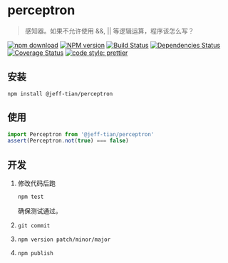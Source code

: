 # perceptron

> 感知器。如果不允许使用 &&, || 等逻辑运算，程序该怎么写？

[![npm download][download-image]][download-url]
[![NPM version](https://badge.fury.io/js/perceptron.png)](http://badge.fury.io/js/perceptron)
[![Build Status](https://travis-ci.com/Jeff-Tian/perceptron.svg?branch=master)](https://travis-ci.com/Jeff-Tian/perceptron)
[![Dependencies Status](https://david-dm.org/Jeff-Tian/perceptron.png)](https://david-dm.org/jeff-tian/perceptron)
[![Coverage Status](https://coveralls.io/repos/github/Jeff-Tian/perceptron/badge.svg?branch=master)](https://coveralls.io/github/Jeff-Tian/perceptron?branch=master)
[![code style: prettier](https://img.shields.io/badge/code_style-prettier-ff69b4.svg?style=flat-square)](https://github.com/Jeff-Tian/perceptron)

[download-image]: https://img.shields.io/npm/dm/perceptron.svg?style=flat-square
[download-url]: https://npmjs.org/package/perceptron

## 安装

```shell
npm install @jeff-tian/perceptron
```

## 使用

```typescript
import Perceptron from '@jeff-tian/perceptron'
assert(Perceptron.not(true) === false)
```

## 开发

1. 修改代码后跑

   ```shell
   npm test
   ```

   确保测试通过。

2. `git commit`
3. `npm version patch/minor/major`
4. `npm publish`
